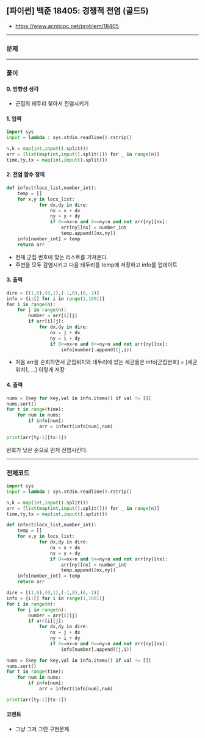 ## **\[파이썬\] 백준 18405: 경쟁적 전염 (골드5)**

* https://www.acmicpc.net/problem/18405

---

### **문제**

---

### **풀이**

#### **0\. 방향성 생각**

-   군집의 테두리 찾아서 전염시키기

#### **1\. 입력**

```python
import sys
input = lambda : sys.stdin.readline().rstrip()

n,k = map(int,input().split())
arr = [list(map(int,input().split())) for _ in range(n)]
time,ty,tx = map(int,input().split())
```

#### **2\. 전염 함수 정의**

```python
def infect(locs_list,number_int):
    temp = []
    for x,y in locs_list:
            for dx,dy in dire:
                nx = x + dx
                ny = y + dy
                if 0<=nx<n and 0<=ny<n and not arr[ny][nx]:
                    arr[ny][nx] = number_int
                    temp.append((nx,ny))
    info[number_int] = temp
    return arr
```

-   현재 군집 번호에 맞는 리스트를 가져온다.
-   주변을 모두 감염시키고 다음 테두리를 temp에 저장하고 info를 업데이트

#### **3\. 출력**

```python
dire = [(1,0),(0,1),(-1,0),(0,-1)]
info = {i:[] for i in range(1,1001)}
for i in range(n):
    for j in range(n):
        number = arr[i][j]
        if arr[i][j]:
            for dx,dy in dire:
                nx = j + dx
                ny = i + dy
                if 0<=nx<n and 0<=ny<n and not arr[ny][nx]:
                    info[number].append((j,i))
```

-   처음 arr을 순회하면서 군집위치와 테두리에 있는 세균들은 info\[군집번호\] = \[세균위치1, ...\] 이렇게 저장

#### **4\. 출력**

```python
nums = [key for key,val in info.items() if val != []]
nums.sort()
for t in range(time):
    for num in nums:
        if info[num]:
            arr = infect(info[num],num)

print(arr[ty-1][tx-1])
```

번호가 낮은 순으로 먼저 전염시킨다.

---

### **전체코드**

```python
import sys
input = lambda : sys.stdin.readline().rstrip()

n,k = map(int,input().split())
arr = [list(map(int,input().split())) for _ in range(n)]
time,ty,tx = map(int,input().split())

def infect(locs_list,number_int):
    temp = []
    for x,y in locs_list:
            for dx,dy in dire:
                nx = x + dx
                ny = y + dy
                if 0<=nx<n and 0<=ny<n and not arr[ny][nx]:
                    arr[ny][nx] = number_int
                    temp.append((nx,ny))
    info[number_int] = temp
    return arr

dire = [(1,0),(0,1),(-1,0),(0,-1)]
info = {i:[] for i in range(1,1001)}
for i in range(n):
    for j in range(n):
        number = arr[i][j]
        if arr[i][j]:
            for dx,dy in dire:
                nx = j + dx
                ny = i + dy
                if 0<=nx<n and 0<=ny<n and not arr[ny][nx]:
                    info[number].append((j,i))

nums = [key for key,val in info.items() if val != []]
nums.sort()
for t in range(time):
    for num in nums:
        if info[num]:
            arr = infect(info[num],num)

print(arr[ty-1][tx-1])
```

#### **코멘트**

* 그냥 그저 그런 구현문제.

